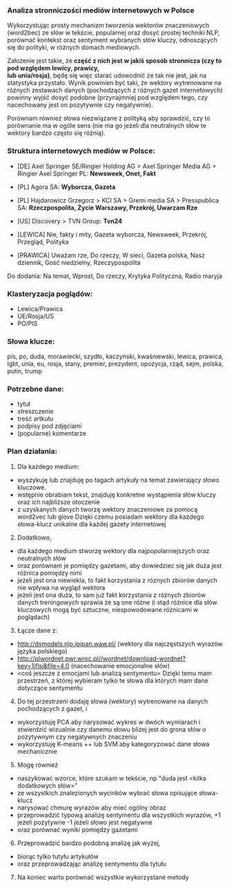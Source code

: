 ### Analiza stronniczości mediów internetowych w Polsce

Wykorzystując prosty mechanizm tworzenia wektorów znaczeniowych (word2bec) ze słów w tekście, popularnej
oraz dosyć prostej techniki NLP, porównać kontekst oraz sentyment wybranych słów kluczy, odnoszących się do polityki, w różnych domach mediowych.

Założenie jest takie, że **część z nich jest w jakiś sposób stronnicza (czy to pod względem lewicy, prawicy,  
lub unia/rosja)**, będę się więc starać udowodnić że tak nie jest, jak na statystyka przystało.
Wynik powinien być taki, że wektory wytrenowane na różnych zestawach danych (pochodzących z różnych gazet
internetowych) powinny wyjść dosyć podobne (przynajmniej pod względem tego, czy nacechowany jest
on pozytywnie czy negatywnie).

Porównam również słowa niezwiązane z polityką aby sprawdzić, czy to
porównanie ma w ogóle sens (nie ma go jeżeli dla neutralnych słów te wektory bardzo często się różnią).

### Struktura internetowych mediów w Polsce:

- [DE] Axel Springer SE/Ringier Holding AG > Axel Springer Media AG > Ringier Axel Springer PL: **Newsweek, Onet, Fakt**
- [PL] Agora SA: **Wyborcza, Gazeta**
- [PL] Hajdarowicz Grzegorz > KCI SA > Gremi media SA > Presspublica SA: **Rzeczpospolita, Życie Warszawy, Przekrój, Uwarzam Rze**
- [US] Discovery > TVN Group: **Tvn24**


- [LEWICA] Nie, fakty i mity, Gazeta wyborcza, Newsweek, Przekrój, Przegląd, Polityka
- [PRAWICA] Uważam rze, Do rzeczy, W sieci, Gazeta polska, Nasz dziennik, Gość niedzielny, Rzeczypospolita

Do dodania: Na temat, Wprost, Do rzeczy, Krytyka Polityczna, Radio maryja

### Klasteryzacja poglądów:

- Lewica/Prawica
- UE/Rosja/US
- PO/PIS

### Słowa klucze:

pis, po, duda, morawiecki, szydło, kaczyński, kwaśniewski, lewica, prawica,
lgbt, unia, eu, rosja, stany, premier, prezydent, opozycja, rząd, sejm, polska,
putin, trump

### Potrzebne dane:
- tytuł
- streszczenie
- treść artkułu
- podpisy pod zdjęciami
- (popularne) komentarze


### Plan działania:
1. Dla każdego medium:
- wyszykuję lub znajduję po tagach artykuły na temat zawierający słowo kluczowe.
- wstępnie obrabiam tekst, znajduję konkretne wystąpienia słów kluczy oraz ich najbliższe otoczenie
- z uzyskanych danych tworzę wektory znaczeniowe za pomocą word2vec lub glove
Dzięki czemu posiadam wektory dla każdego słowa-klucz unikalne dla każdej gazety internetowej
2. Dodatkowo,
- dla każdego medium stworzę wektory dla najpopularniejszych oraz neutralnych słów
- oraz porównam je pomiędzy gazetami,
aby dowiedziec się jak duża jest różnica pomiędzy nimi
- jeżeli jest ona niewiekla, to fakt korzystania z róznych zbiorów danych nie wpływa na wygląd wektora
- jeżeli jest ona duża, to sam już fakt korzystania z różnych zbiorów danych treningowych sprawia że są one różne
(i stąd różnice dla słów kluczowych mogą być sztuczne, niespowodowane różnicami w poglądach)
3. Łącze dane z:
- http://dsmodels.nlp.ipipan.waw.pl/ (wektory dla najczęstszych wyrazów języka polskiego)
- http://plwordnet.pwr.wroc.pl//wordnet/download-wordnet?key=1iflsj&file=4.0 (nacechowanie emocjonalne słów)
- <coś jeszcze z emocjami lub analizą sentymentu>
Dzięki temu mam przestrzeń, z której wybieram tylko te słowa dla których mam dane dotyczące sentymentu
4. Do tej przestrzeni dodaję słowa (wektory) wytrenowane na danych pochodzących z gazet, i
- wykorzystuję PCA aby narysować wykres w dwóch wymiarach i stwierdzić wizualnie czy danemu słowu
bliżej jest do grona słów o pozytywnym czy negatywnych znaczeniu
- wykorzystuję K-means ++ lub SVM aby kategoryzować dane słowa mechanicznie
5. Mogę również
- naszykować wzorce, które szukam w tekście, np "duda jest <kilka dodatkowych słów>"  
- ze wszystkich znalezionych wycinków wybrać słowa opisujące słowa-klucz
- narysować chmurę wyrazów aby mieć ogólny obraz
- przeprowadzić typową analizę sentymentu dla wszystkich wyrazów, +1 jeżeli pozytywne -1 jeżeli słowo jest negatywne
- oraz porównać wyniki pomiędzy gazetami
6. Przeprowadzić bardzo podobną analizę jak wyżej,
- biorąc tylko tutyłu artykułów
- oraz przeprowadzając analizę sentymentu dla tytułu
7. Na koniec warto porównać wszystkie wykorzystane metody
